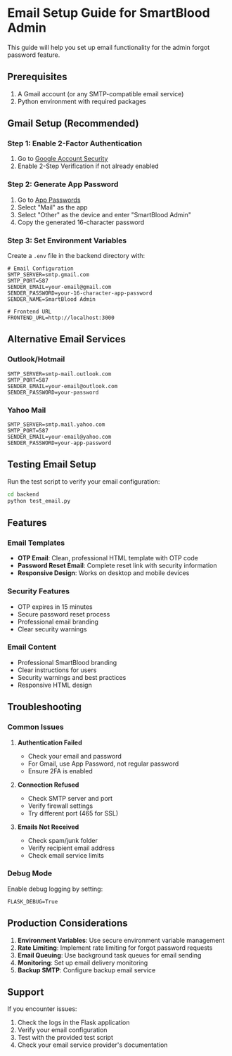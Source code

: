 # Email Setup Guide for SmartBlood Admin

This guide will help you set up email functionality for the admin forgot password feature.

## Prerequisites

1. A Gmail account (or any SMTP-compatible email service)
2. Python environment with required packages

## Gmail Setup (Recommended)

### Step 1: Enable 2-Factor Authentication
1. Go to [Google Account Security](https://myaccount.google.com/security)
2. Enable 2-Step Verification if not already enabled

### Step 2: Generate App Password
1. Go to [App Passwords](https://myaccount.google.com/apppasswords)
2. Select "Mail" as the app
3. Select "Other" as the device and enter "SmartBlood Admin"
4. Copy the generated 16-character password

### Step 3: Set Environment Variables
Create a `.env` file in the backend directory with:

```env
# Email Configuration
SMTP_SERVER=smtp.gmail.com
SMTP_PORT=587
SENDER_EMAIL=your-email@gmail.com
SENDER_PASSWORD=your-16-character-app-password
SENDER_NAME=SmartBlood Admin

# Frontend URL
FRONTEND_URL=http://localhost:3000
```

## Alternative Email Services

### Outlook/Hotmail
```env
SMTP_SERVER=smtp-mail.outlook.com
SMTP_PORT=587
SENDER_EMAIL=your-email@outlook.com
SENDER_PASSWORD=your-password
```

### Yahoo Mail
```env
SMTP_SERVER=smtp.mail.yahoo.com
SMTP_PORT=587
SENDER_EMAIL=your-email@yahoo.com
SENDER_PASSWORD=your-app-password
```

## Testing Email Setup

Run the test script to verify your email configuration:

```bash
cd backend
python test_email.py
```

## Features

### Email Templates
- **OTP Email**: Clean, professional HTML template with OTP code
- **Password Reset Email**: Complete reset link with security information
- **Responsive Design**: Works on desktop and mobile devices

### Security Features
- OTP expires in 15 minutes
- Secure password reset process
- Professional email branding
- Clear security warnings

### Email Content
- Professional SmartBlood branding
- Clear instructions for users
- Security warnings and best practices
- Responsive HTML design

## Troubleshooting

### Common Issues

1. **Authentication Failed**
   - Check your email and password
   - For Gmail, use App Password, not regular password
   - Ensure 2FA is enabled

2. **Connection Refused**
   - Check SMTP server and port
   - Verify firewall settings
   - Try different port (465 for SSL)

3. **Emails Not Received**
   - Check spam/junk folder
   - Verify recipient email address
   - Check email service limits

### Debug Mode
Enable debug logging by setting:
```env
FLASK_DEBUG=True
```

## Production Considerations

1. **Environment Variables**: Use secure environment variable management
2. **Rate Limiting**: Implement rate limiting for forgot password requests
3. **Email Queuing**: Use background task queues for email sending
4. **Monitoring**: Set up email delivery monitoring
5. **Backup SMTP**: Configure backup email service

## Support

If you encounter issues:
1. Check the logs in the Flask application
2. Verify your email configuration
3. Test with the provided test script
4. Check your email service provider's documentation


